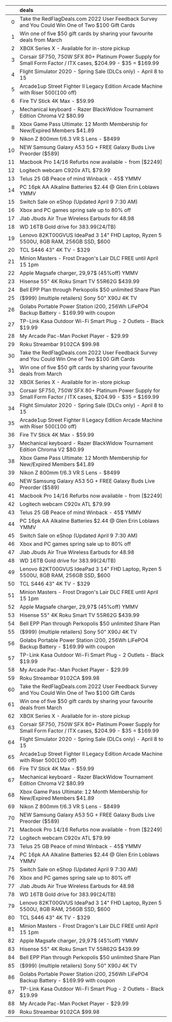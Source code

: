 |    | deals                                                                                                        |
|---:|:-------------------------------------------------------------------------------------------------------------|
|  0 | Take the RedFlagDeals.com 2022 User Feedback Survey and You Could Win One of Two $100 Gift Cards             |
|  1 | Win one of five $50 gift cards by sharing your favourite deals from March                                    |
|  2 | XBOX Series X - Available for in-store pickup                                                                |
|  3 | Corsair SF750, 750W SFX 80+ Platinum Power Supply for Small Form Factor / ITX cases, $204.99 - $35 = $169.99 |
|  4 | Flight Simulator 2020 - Spring Sale (DLCs only) - April 8 to 15                                              |
|  5 | Arcade1up Street Fighter II Legacy Edition Arcade Machine with Riser $500 ($100 off)                         |
|  6 | Fire TV Stick 4K Max - $59.99                                                                                |
|  7 | Mechanical keyboard - Razer BlackWidow Tournament Edition Chroma V2 $80.99                                   |
|  8 | Xbox Game Pass Ultimate: 12 Month Membership for New/Expired Members $41.89 | Conversion Deal / VPN Required |
|  9 | Nikon Z 800mm f/6.3 VR S Lens - $8499                                                                        |
| 10 | NEW Samsung Galaxy A53 5G + FREE Galaxy Buds Live Preorder ($589)                                            |
| 11 | Macbook Pro 14/16 Refurbs now available - from [$2249]                                                       |
| 12 | Logitech webcam C920x ATL $79.99                                                                             |
| 13 | Telus 25 GB Peace of mind Winback - 45$ YMMV                                                                 |
| 14 | PC 16pk AA Alkaline Batteries $2.44 @ Glen Erin Loblaws YMMV                                                 |
| 15 | Switch Sale on eShop (Updated April 9 7:30 AM)                                                               |
| 16 | Xbox and PC games spring sale up to 80% off                                                                  |
| 17 | Jlab Jbuds Air True Wireless Earbuds for 48.98                                                               |
| 18 | WD 16TB Gold drive for $383.99 ($24/TB)                                                                      |
| 19 | Lenovo 82KT00GVUS IdeaPad 3 14" FHD Laptop, Ryzen 5 5500U, 8GB RAM, 256GB SSD, $600                          |
| 20 | TCL S446 43" 4K TV - $329                                                                                    |
| 21 | Minion Masters - Frost Dragon's Lair DLC FREE until April 15 1pm                                             |
| 22 | Apple Magsafe charger, 29,97$ (45%off) YMMV                                                                  |
| 23 | Hisense 55" 4K Roku Smart TV 55R62G $439.99                                                                  |
| 24 | Bell EPP Plan through Perkopolis $50 unlimited Share Plan                                                    |
| 25 | ($999) (multiple retailers) Sony 50" X90J 4K TV                                                              |
| 26 | Golabs Portable Power Station i200, 256Wh LiFePO4 Backup Battery - $169.99 with coupon                       |
| 27 | TP-Link Kasa Outdoor Wi-Fi Smart Plug - 2 Outlets - Black $19.99                                             |
| 28 | My Arcade Pac-Man Pocket Player - $29.99                                                                     |
| 29 | Roku Streambar 9102CA $99.98                                                                                 |
| 30 | Take the RedFlagDeals.com 2022 User Feedback Survey and You Could Win One of Two $100 Gift Cards             |
| 31 | Win one of five $50 gift cards by sharing your favourite deals from March                                    |
| 32 | XBOX Series X - Available for in-store pickup                                                                |
| 33 | Corsair SF750, 750W SFX 80+ Platinum Power Supply for Small Form Factor / ITX cases, $204.99 - $35 = $169.99 |
| 34 | Flight Simulator 2020 - Spring Sale (DLCs only) - April 8 to 15                                              |
| 35 | Arcade1up Street Fighter II Legacy Edition Arcade Machine with Riser $500 ($100 off)                         |
| 36 | Fire TV Stick 4K Max - $59.99                                                                                |
| 37 | Mechanical keyboard - Razer BlackWidow Tournament Edition Chroma V2 $80.99                                   |
| 38 | Xbox Game Pass Ultimate: 12 Month Membership for New/Expired Members $41.89 | Conversion Deal / VPN Required |
| 39 | Nikon Z 800mm f/6.3 VR S Lens - $8499                                                                        |
| 40 | NEW Samsung Galaxy A53 5G + FREE Galaxy Buds Live Preorder ($589)                                            |
| 41 | Macbook Pro 14/16 Refurbs now available - from [$2249]                                                       |
| 42 | Logitech webcam C920x ATL $79.99                                                                             |
| 43 | Telus 25 GB Peace of mind Winback - 45$ YMMV                                                                 |
| 44 | PC 16pk AA Alkaline Batteries $2.44 @ Glen Erin Loblaws YMMV                                                 |
| 45 | Switch Sale on eShop (Updated April 9 7:30 AM)                                                               |
| 46 | Xbox and PC games spring sale up to 80% off                                                                  |
| 47 | Jlab Jbuds Air True Wireless Earbuds for 48.98                                                               |
| 48 | WD 16TB Gold drive for $383.99 ($24/TB)                                                                      |
| 49 | Lenovo 82KT00GVUS IdeaPad 3 14" FHD Laptop, Ryzen 5 5500U, 8GB RAM, 256GB SSD, $600                          |
| 50 | TCL S446 43" 4K TV - $329                                                                                    |
| 51 | Minion Masters - Frost Dragon's Lair DLC FREE until April 15 1pm                                             |
| 52 | Apple Magsafe charger, 29,97$ (45%off) YMMV                                                                  |
| 53 | Hisense 55" 4K Roku Smart TV 55R62G $439.99                                                                  |
| 54 | Bell EPP Plan through Perkopolis $50 unlimited Share Plan                                                    |
| 55 | ($999) (multiple retailers) Sony 50" X90J 4K TV                                                              |
| 56 | Golabs Portable Power Station i200, 256Wh LiFePO4 Backup Battery - $169.99 with coupon                       |
| 57 | TP-Link Kasa Outdoor Wi-Fi Smart Plug - 2 Outlets - Black $19.99                                             |
| 58 | My Arcade Pac-Man Pocket Player - $29.99                                                                     |
| 59 | Roku Streambar 9102CA $99.98                                                                                 |
| 60 | Take the RedFlagDeals.com 2022 User Feedback Survey and You Could Win One of Two $100 Gift Cards             |
| 61 | Win one of five $50 gift cards by sharing your favourite deals from March                                    |
| 62 | XBOX Series X - Available for in-store pickup                                                                |
| 63 | Corsair SF750, 750W SFX 80+ Platinum Power Supply for Small Form Factor / ITX cases, $204.99 - $35 = $169.99 |
| 64 | Flight Simulator 2020 - Spring Sale (DLCs only) - April 8 to 15                                              |
| 65 | Arcade1up Street Fighter II Legacy Edition Arcade Machine with Riser $500 ($100 off)                         |
| 66 | Fire TV Stick 4K Max - $59.99                                                                                |
| 67 | Mechanical keyboard - Razer BlackWidow Tournament Edition Chroma V2 $80.99                                   |
| 68 | Xbox Game Pass Ultimate: 12 Month Membership for New/Expired Members $41.89 | Conversion Deal / VPN Required |
| 69 | Nikon Z 800mm f/6.3 VR S Lens - $8499                                                                        |
| 70 | NEW Samsung Galaxy A53 5G + FREE Galaxy Buds Live Preorder ($589)                                            |
| 71 | Macbook Pro 14/16 Refurbs now available - from [$2249]                                                       |
| 72 | Logitech webcam C920x ATL $79.99                                                                             |
| 73 | Telus 25 GB Peace of mind Winback - 45$ YMMV                                                                 |
| 74 | PC 16pk AA Alkaline Batteries $2.44 @ Glen Erin Loblaws YMMV                                                 |
| 75 | Switch Sale on eShop (Updated April 9 7:30 AM)                                                               |
| 76 | Xbox and PC games spring sale up to 80% off                                                                  |
| 77 | Jlab Jbuds Air True Wireless Earbuds for 48.98                                                               |
| 78 | WD 16TB Gold drive for $383.99 ($24/TB)                                                                      |
| 79 | Lenovo 82KT00GVUS IdeaPad 3 14" FHD Laptop, Ryzen 5 5500U, 8GB RAM, 256GB SSD, $600                          |
| 80 | TCL S446 43" 4K TV - $329                                                                                    |
| 81 | Minion Masters - Frost Dragon's Lair DLC FREE until April 15 1pm                                             |
| 82 | Apple Magsafe charger, 29,97$ (45%off) YMMV                                                                  |
| 83 | Hisense 55" 4K Roku Smart TV 55R62G $439.99                                                                  |
| 84 | Bell EPP Plan through Perkopolis $50 unlimited Share Plan                                                    |
| 85 | ($999) (multiple retailers) Sony 50" X90J 4K TV                                                              |
| 86 | Golabs Portable Power Station i200, 256Wh LiFePO4 Backup Battery - $169.99 with coupon                       |
| 87 | TP-Link Kasa Outdoor Wi-Fi Smart Plug - 2 Outlets - Black $19.99                                             |
| 88 | My Arcade Pac-Man Pocket Player - $29.99                                                                     |
| 89 | Roku Streambar 9102CA $99.98                                                                                 |